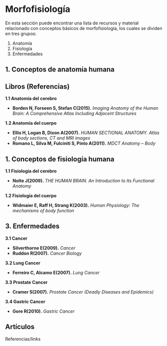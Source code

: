 # Morfofisiología 

En esta sección puede encontrar una lista de recursos y material relacionado con conceptos básicos de morfofisiología, los cuales se dividen en tres grupos:

1. Anatomía
2. Fisiología
3. Enfermedades


## 1. Conceptos de anatomía humana
## Libros (Referencias)

**1.1 Anatomía del cerebro**
- **Borden N, Forseen S, Stefan C(2015).** *Imaging Anatomy of the Human Brain: A Comprehensive Atlas Including Adjacent Structures*

**1.2 Anatomía del cuerpo**
- **Ellis H, Logan B, Dixon A(2007).** *HUMAN SECTIONAL ANATOMY. Atlas of body sections, CT and MRI images*
- **Romano L, Silva M, Fulciniti S, Pinto A(2011).** *MDCT Anatomy – Body*

## 1. Conceptos de fisiología humana

**1.1 Fisiología del cerebro**
- **Nolte J(2009).** *THE HUMAN BRAIN. An Introduction to Its Functional Anatomy*

**1.2 Fisiología del cuerpo**
- **Widmaier E, Raff H, Strang K(2003).** *Human Physiology: The mechanisms of body function*

## 3. Enfermedades

**3.1 Cancer**
- **Silverthorne E(2009).** *Cancer*
- **Ruddon R(2007).** *Cancer Biology*

**3.2 Lung Cancer**
- **Ferreiro C, Alcamo E(2007).** *Lung Cancer*

**3.3 Prostate Cancer**
- **Cramer S(2007).** *Prostate Cancer (Deadly Diseases and Epidemics)*

**3.4 Gastric Cancer**
- **Gore R(2010).** *Gastric Cancer*

## Artículos

Referencias/links


	
